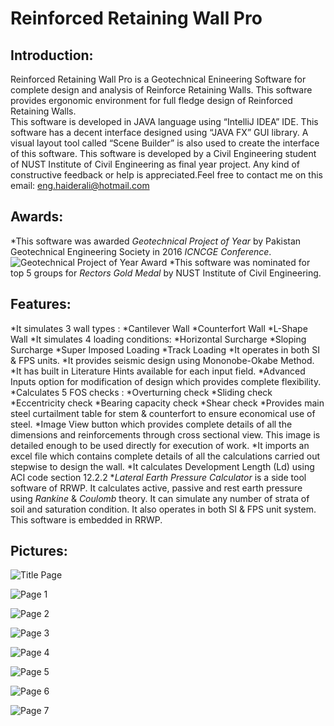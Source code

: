 # Reinforced Retaining Wall Pro
## Introduction:
Reinforced Retaining Wall Pro is a Geotechnical Enineering Software for complete design and analysis of Reinforce Retaining Walls. This software provides ergonomic environment for full fledge design of Reinforced Retaining Walls.  
This software is developed in JAVA language using “IntelliJ IDEA” IDE. This software has a decent interface designed using “JAVA FX” GUI library. A visual layout tool called “Scene Builder” is also used to create the interface of this software.
This software is developed by a Civil Engineering student of NUST Institute of Civil Engineering as final year project. Any kind of constructive feedback or help is appreciated.Feel free to contact me on this email: eng.haiderali@hotmail.com
 ## Awards:
*This software was awarded _Geotechnical Project of Year_ by Pakistan Geotechnical Engineering Society in 2016 _ICNCGE Conference_.
![Geotechnical Project of Year Award](https://ibb.co/gSDqJb)
*This software was nominated for top 5 groups for _Rectors Gold Medal_ by NUST Institute of Civil Engineering.

## Features:
*It simulates 3 wall types :
  *Cantilever Wall
  *Counterfort Wall
  *L-Shape Wall
*It simulates 4 loading conditions:
  *Horizontal Surcharge
  *Sloping Surcharge
  *Super Imposed Loading
  *Track Loading
*It operates in both SI & FPS units.
*It provides seismic design using Mononobe-Okabe Method.
*It has built in Literature Hints available for each input field.
*Advanced Inputs option for modification of design which provides  complete flexibility.
*Calculates 5 FOS checks :
  *Overturning check
  *Sliding check
  *Eccentricity check
  *Bearing capacity check
  *Shear check
*Provides main steel curtailment table for stem & counterfort to ensure economical use of steel.
*Image View button which provides complete details of all the dimensions  and  reinforcements through cross sectional view. This image is detailed enough to be used directly for execution of work.
*It imports an excel file which contains complete details of all the calculations carried out stepwise to design the wall.
*It calculates Development Length (Ld) using ACI code section 12.2.2
*_Lateral Earth Pressure Calculator_ is a side tool software of RRWP. It calculates active, passive and rest earth pressure using *Rankine* & *Coulomb* theory. It can simulate any number of strata of soil and saturation condition. It also operates in both SI & FPS unit system. This software is embedded in RRWP.
## Pictures:

![Title Page](https://ibb.co/iQJXyb)

![Page 1](https://ibb.co/jZuGPG)

![Page 2](https://ibb.co/iAZGPG)

![Page 3](https://ibb.co/k0Dzdb)

![Page 4](https://ibb.co/h2uuBw)

![Page 5](https://ibb.co/g2nQJb)

![Page 6](https://ibb.co/iEj5Jb)

![Page 7](https://ibb.co/nnhsyb)

